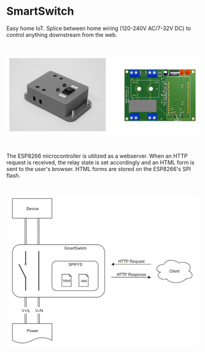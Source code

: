 # SmartSwitch
Easy home IoT. Splice between home wiring (120-240V AC/7-32V DC) to control anything downstream from the web.

<br>
<p align="center"> 
  <img src="photos/combined.JPG" width="700">
</p>
<br>

The ESP8266 microcontroller is utilized as a webserver. When an HTTP request is received, the relay state is set accordingly and an HTML form is sent to the user's browser. HTML forms are stored on the ESP8266's SPI flash.

<br>
<p align="center"> 
  <img src="photos/functional_diagram.jpg" width="500">
</p>
<br>
